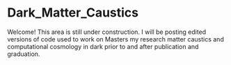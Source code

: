 # Dark_Matter_Caustics
Welcome! This area is still under construction. I will be posting edited versions of code used to work on Masters my research matter caustics and computational cosmology in dark prior to and after publication and graduation.
